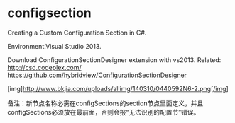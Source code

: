 # configsection
Creating a Custom Configuration Section in C#.

Environment:Visual Studio 2013.

Download ConfigurationSectionDesigner extension with vs2013. 
Related:
http://csd.codeplex.com/
https://github.com/hybridview/ConfigurationSectionDesigner

[img]http://www.bkjia.com/uploads/allimg/140310/0440592N6-2.png[/img]

备注：新节点名称必需在configSections的section节点里面定义，并且configSections必须放在最前面，否则会报“无法识别的配置节”错误。
